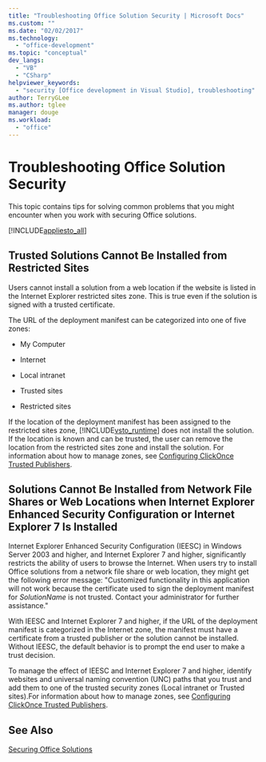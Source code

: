 ```yaml
---
title: "Troubleshooting Office Solution Security | Microsoft Docs"
ms.custom: ""
ms.date: "02/02/2017"
ms.technology: 
  - "office-development"
ms.topic: "conceptual"
dev_langs: 
  - "VB"
  - "CSharp"
helpviewer_keywords: 
  - "security [Office development in Visual Studio], troubleshooting"
author: TerryGLee
ms.author: tglee
manager: douge
ms.workload: 
  - "office"
---
```

# Troubleshooting Office Solution Security
  This topic contains tips for solving common problems that you might encounter when you work with securing Office solutions.  
  
 [!INCLUDE[appliesto_all](../vsto/includes/appliesto-all-md.md)]  
  
## Trusted Solutions Cannot Be Installed from Restricted Sites  
 Users cannot install a solution from a web location if the website is listed in the Internet Explorer restricted sites zone. This is true even if the solution is signed with a trusted certificate.  
  
 The URL of the deployment manifest can be categorized into one of five zones:  
  
-   My Computer  
  
-   Internet  
  
-   Local intranet  
  
-   Trusted sites  
  
-   Restricted sites  
  
 If the location of the deployment manifest has been assigned to the restricted sites zone, [!INCLUDE[vsto_runtime](../vsto/includes/vsto-runtime-md.md)] does not install the solution. If the location is known and can be trusted, the user can remove the location from the restricted sites zone and install the solution. For information about how to manage zones, see [Configuring ClickOnce Trusted Publishers](http://go.microsoft.com/fwlink/?LinkId=94774).  
  
## Solutions Cannot Be Installed from Network File Shares or Web Locations when Internet Explorer Enhanced Security Configuration or Internet Explorer 7 Is Installed  
 Internet Explorer Enhanced Security Configuration (IEESC) in Windows Server 2003 and higher, and Internet Explorer 7 and higher, significantly restricts the ability of users to browse the Internet. When users try to install Office solutions from a network file share or web location, they might get the following error message: "Customized functionality in this application will not work because the certificate used to sign the deployment manifest for *SolutionName* is not trusted. Contact your administrator for further assistance."  
  
 With IEESC and Internet Explorer 7 and higher, if the URL of the deployment manifest is categorized in the Internet zone, the manifest must have a certificate from a trusted publisher or the solution cannot be installed. Without IEESC, the default behavior is to prompt the end user to make a trust decision.  
  
 To manage the effect of IEESC and Internet Explorer 7 and higher, identify websites and universal naming convention (UNC) paths that you trust and add them to one of the trusted security zones (Local intranet or Trusted sites).For information about how to manage zones, see [Configuring ClickOnce Trusted Publishers](http://go.microsoft.com/fwlink/?LinkId=94774).  
  
## See Also  
 [Securing Office Solutions](../vsto/securing-office-solutions.md)  
  
  